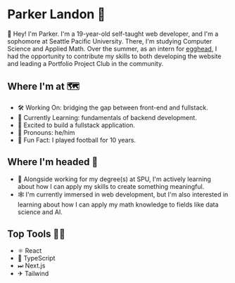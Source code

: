 # Parker Landon 🔭

👋 Hey! I'm Parker. I'm a 19-year-old self-taught web developer, and I'm a sophomore at Seattle Pacific University. There, I'm studying Computer Science and Applied Math. Over the summer, as an intern for [egghead](https://egghead.io), I had the opportunity to contribute my skills to both developing the website and leading a Portfolio Project Club in the community.

## Where I'm at 🗺
- 🛠 Working On: bridging the gap between front-end and fullstack.
- 🤔 Currently Learning: fundamentals of backend development.
- 🌵 Excited to build a fullstack application.
- 👑 Pronouns: he/him
- 🏈 Fun Fact: I played football for 10 years.

## Where I'm headed 🎈
- 💎 Alongside working for my degree(s) at SPU, I'm actively learning about how I can apply my skills to create something meaningful.
- 🕸 I'm currently immersed in web development, but I'm also interested in learning about how I can apply my math knowledge to fields like data science and AI.

## Top Tools 👷‍♂️
- ⚛ React
- 💙 TypeScript
- ⏭ Next.js
- ✈ Tailwind
